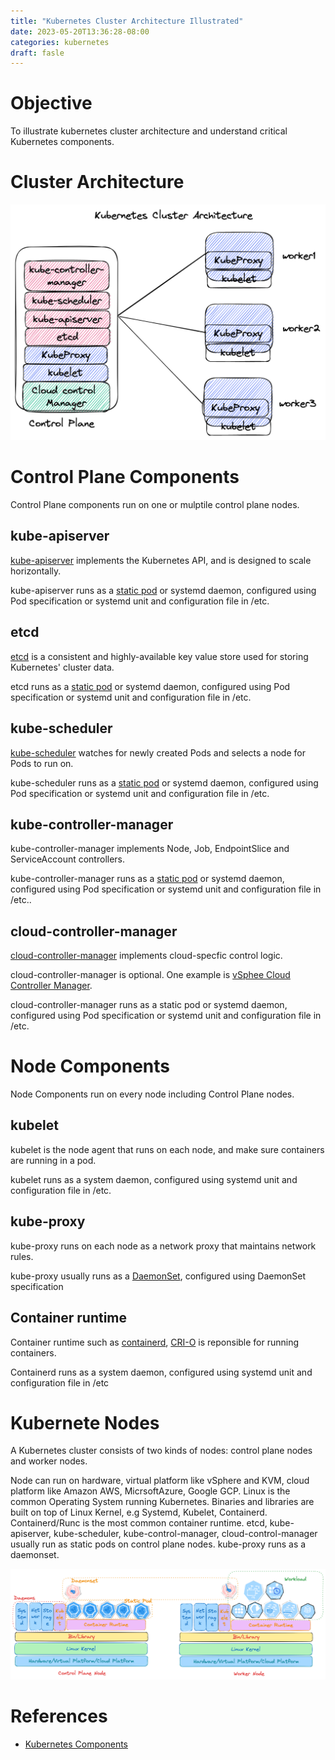 ```yaml
---
title: "Kubernetes Cluster Architecture Illustrated"
date: 2023-05-20T13:36:28-08:00
categories: kubernetes
draft: fasle 
---
```


# Objective

To illustrate kubernetes cluster architecture and understand critical Kubernetes components.

# Cluster Architecture

![Kubernetes Cluster Architecture](/images/kubernetes-cluster-architecture.png)

# Control Plane Components 

Control Plane components run on one or mulptile control plane nodes.

## kube-apiserver

[kube-apiserver](https://github.com/kubernetes/apiserver) implements the Kubernetes API, and is designed to scale horizontally.

kube-apiserver runs as a [static pod](https://kubernetes.io/docs/tasks/configure-pod-container/static-pod/) or systemd daemon, configured using Pod specification or systemd unit and configuration file in /etc.

## etcd 

[etcd](https://etcd.io/docs/) is a consistent and highly-available key value store used for storing Kubernetes' cluster data.

etcd runs as a [static pod](https://kubernetes.io/docs/tasks/configure-pod-container/static-pod/) or systemd daemon, configured using Pod specification or systemd unit and configuration file in /etc.

## kube-scheduler

[kube-scheduler](https://github.com/kubernetes/kube-scheduler) watches for newly created Pods and selects a node for Pods to run on.

kube-scheduler runs as a [static pod](https://kubernetes.io/docs/tasks/configure-pod-container/static-pod/) or systemd daemon, configured using Pod specification or systemd unit and configuration file in /etc.

## kube-controller-manager

kube-controller-manager implements Node, Job, EndpointSlice and ServiceAccount controllers. 

kube-controller-manager runs as a [static pod](https://kubernetes.io/docs/tasks/configure-pod-container/static-pod/) or systemd daemon, configured using Pod specification or systemd unit and configuration file in /etc..

## cloud-controller-manager

[cloud-controller-manager](https://kubernetes.io/docs/concepts/architecture/cloud-controller/) implements cloud-specfic control logic.

cloud-controller-manager is optional. One example is [vSphee Cloud Controller Manager](https://github.com/kubernetes/cloud-provider-vsphere).

cloud-controller-manager runs as a static pod or systemd daemon, configured using Pod specification or systemd unit and configuration file in /etc.

# Node Components

Node Components run on every node including Control Plane nodes.

## kubelet

kubelet is the node agent that runs on each node, and make sure containers are running in a pod.

kubelet runs as a system daemon, configured using systemd unit and configuration file in /etc.

## kube-proxy

kube-proxy runs on each node as a network proxy that maintains network rules.

kube-proxy usually runs as a [DaemonSet](https://kubernetes.io/docs/concepts/workloads/controllers/daemonset/), configured using DaemonSet specification

## Container runtime

Container runtime such as [containerd](https://github.com/containerd/containerd), [CRI-O](https://github.com/cri-o/cri-o) is reponsible for running containers.

Containerd runs as a system daemon, configured using systemd unit and configuration file in /etc

# Kubernete Nodes 

A Kubernetes cluster consists of two kinds of nodes: control plane nodes and worker nodes.

Node can run on hardware, virtual platform like vSphere and KVM, cloud platform like Amazon AWS, MicrsoftAzure, Google GCP. Linux is the common Operating System running Kubernetes. Binaries and libraries are built on top of Linux Kernel, e.g Systemd, Kubelet, Containerd. Containerd/Runc is the most common container runtime. etcd, kube-apiserver, kube-scheduler, kube-control-manager, cloud-control-manager usually run as static pods on control plane nodes. kube-proxy runs as a daemonset. 

![Kubernetes Nodes](/images/kubernetes-node.png)
   
# References

* [Kubernetes Components](https://kubernetes.io/docs/concepts/overview/components/)

